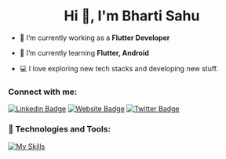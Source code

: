 <h1 align="center">Hi 👋, I'm Bharti Sahu</h1>
<!-- <h3 align="center">A self-taught programmer and born at very little age😜</h3> -->

- 🔭 I’m currently working  as a **Flutter Developer**

- 🌱 I’m currently learning **Flutter, Android**

- 💻 I love exploring new tech stacks and developing new stuff. 

<!-- - 🎨 I also love drawing and improving.  -->

<!-- - 👯 I’m looking to collaborate with **other content creators**  -->

<!-- - ⚡ Fun fact **I love to play Badminton and Chai over coffee.** -->

### Connect with me:
[![Linkedin Badge](https://img.shields.io/badge/-LinkedIn-0e76a8?style=flat-square&logo=Linkedin&logoColor=white)](https://www.linkedin.com/in/bharti-sahu-2a2aa41b1/)
[![Website Badge](https://img.shields.io/badge/Website-3b5998?style=flat-square&logo=google-chrome&logoColor=white)](https://bhartisahu.netlify.app/)
[![Twitter Badge](https://img.shields.io/badge/-Twitter-00acee?style=flat-square&logo=Twitter&logoColor=white)](https://twitter.com)

<!-- <a href="https://twitter.com/" target="blank"><img src="https://cdn.jsdelivr.net/npm/simple-icons@3.0.1/icons/twitter.svg" alt="bharti09" height="22" width="22" /></a>
<a href="https://www.linkedin.com" target="blank"><img src="https://cdn.jsdelivr.net/npm/simple-icons@3.0.1/icons/linkedin.svg" alt="bharti-sahu" height="22" width="22" /></a>
<a href="https://www.youtube.com" target="blank"><img src="https://cdn.jsdelivr.net/npm/simple-icons@3.0.1/icons/youtube.svg" alt="" height="22" width="22" /></a> 
<br /> -->

<!-- ### 🔧 Technologies and Tools:
[![My Skills](https://skillicons.dev/icons?i=dart,flutter,firebase,androidstudio,visualstudio,i=java,kotlin,nodejs,figma&theme=light, html,css,js,react,nodejs,mongodb,bash,git,github,gradle,npm,postman,android,mac,linux,&theme=dark)](https://skillicons.dev)
-->

### 🔧 Technologies and Tools: 
[![My Skills](https://skillicons.dev/icons?i=dart,flutter,firebase,androidstudio,vscode,java,kotlin,figma,git,github,postman)](https://skillicons.dev)

<!-- [![My Skills](https://skillicons.dev/icons?i=dart,flutter,firebase,androidstudio,vscode,java,kotlin,nodejs,figma,html,css,js,react,mongodb,bash,git,github,gradle,npm,postman,linux&theme=dark)](https://skillicons.dev)

<!-- <p align="left"><img src="https://www.vectorlogo.zone/logos/dartlang/dartlang-icon.svg" alt="dart" width="22" height="22"/> <img src="https://www.vectorlogo.zone/logos/figma/figma-icon.svg" alt="figma" width="22" height="22"/> <img src="https://www.vectorlogo.zone/logos/firebase/firebase-icon.svg" alt="firebase" width="22" height="22"/> <img src="https://www.vectorlogo.zone/logos/pocoo_flask/pocoo_flask-icon.svg" alt="flask" width="22" height="22"/> <img src="https://www.vectorlogo.zone/logos/flutterio/flutterio-icon.svg" alt="flutter" width="22" height="22"/> <img src="https://www.vectorlogo.zone/logos/git-scm/git-scm-icon.svg" alt="git" width="22" height="22"/> <img src="https://devicons.github.io/devicon/devicon.git/icons/linux/linux-original.svg" alt="linux" width="22" height="22"/> <img src="https://devicons.github.io/devicon/devicon.git/icons/mysql/mysql-original-wordmark.svg" alt="mysql" width="22" height="22"/> <img src="https://devicons.github.io/devicon/devicon.git/icons/python/python-original.svg" alt="swift" width="22" height="22"/> <img src="https://www.vectorlogo.zone/logos/sketchapp/sketchapp-icon.svg" alt="sketch" width="22" height="22"/> <img src="https://devicons.github.io/devicon/devicon.git/icons/swift/swift-original-wordmark.svg" alt="Android" width="22" height="22"/></p> -->
